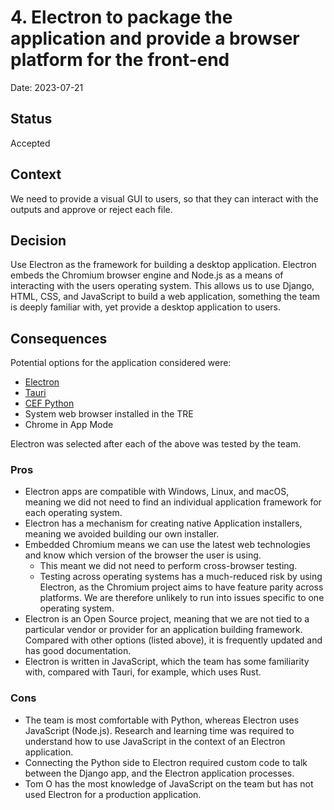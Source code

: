 # 4. Electron to package the application and provide a browser platform for the front-end

Date: 2023-07-21

## Status

Accepted

## Context

We need to provide a visual GUI to users, so that they can interact with the outputs and approve or reject each file.

## Decision

Use Electron as the framework for building a desktop application. Electron embeds the Chromium browser engine and Node.js as a means of interacting with the users operating system. This allows us to use Django, HTML, CSS, and JavaScript to build a web application, something the team is deeply familiar with, yet provide a desktop application to users.

## Consequences

Potential options for the application considered were:

- [Electron](https://www.electronjs.org/)
- [Tauri](https://tauri.app/)
- [CEF Python](https://github.com/cztomczak/cefpython)
- System web browser installed in the TRE
- Chrome in App Mode

Electron was selected after each of the above was tested by the team.

### Pros

- Electron apps are compatible with Windows, Linux, and macOS, meaning we did not need to find an individual application framework for each operating system.
- Electron has a mechanism for creating native Application installers, meaning we avoided building our own installer.
- Embedded Chromium means we can use the latest web technologies and know which version of the browser the user is using.
  - This meant we did not need to perform cross-browser testing.
  - Testing across operating systems has a much-reduced risk by using Electron, as the Chromium project aims to have feature parity across platforms. We are therefore unlikely to run into issues specific to one operating system.
- Electron is an Open Source project, meaning that we are not tied to a particular vendor or provider for an application building framework. Compared with other options (listed above), it is frequently updated and has good documentation.
- Electron is written in JavaScript, which the team has some familiarity with, compared with Tauri, for example, which uses Rust.

### Cons

- The team is most comfortable with Python, whereas Electron uses JavaScript (Node.js). Research and learning time was required to understand how to use JavaScript in the context of an Electron application.
- Connecting the Python side to Electron required custom code to talk between the Django app, and the Electron application processes.
- Tom O has the most knowledge of JavaScript on the team but has not used Electron for a production application.
